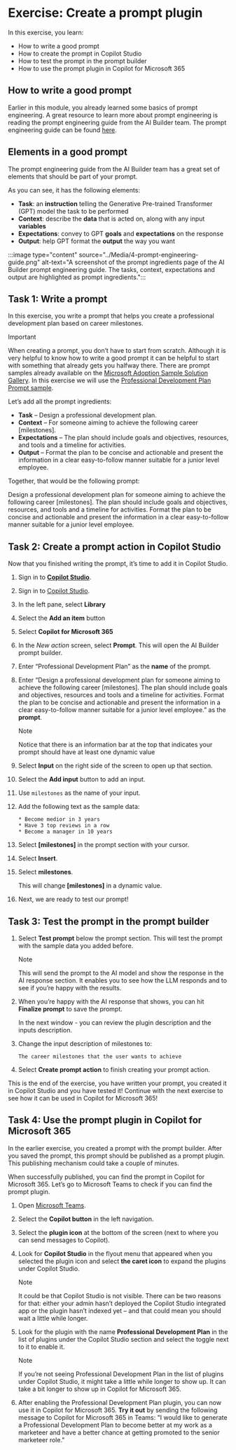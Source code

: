 # Exercise: Create a prompt plugin

In this exercise, you learn:

- How to write a good prompt
- How to create the prompt in Copilot Studio
- How to test the prompt in the prompt builder
- How to use the prompt plugin in Copilot for Microsoft 365

## How to write a good prompt

Earlier in this module, you already learned some basics of prompt engineering. A great resource to learn more about prompt engineering is reading the prompt engineering guide from the AI Builder team. The prompt engineering guide can be found [here](https://aka.ms/learn-ai-builder-prompting-guide).

## Elements in a good prompt

The prompt engineering guide from the AI Builder team has a great set of elements that should be part of your prompt.

As you can see, it has the following elements:

- **Task**: an **instruction** telling the Generative Pre-trained Transformer (GPT) model the task to be performed
- **Context**: describe the **data** that is acted on, along with any input **variables**
- **Expectations**: convey to GPT **goals** and **expectations** on the response
- **Output**: help GPT format the **output** the way you want

:::image type="content" source="../Media/4-prompt-engineering-guide.png" alt-text="A screenshot of the prompt ingredients page of the AI Builder prompt engineering guide. The tasks, context, expectations and output are highlighted as prompt ingredients.":::

## Task 1: Write a prompt

In this exercise, you write a prompt that helps you create a professional development plan based on career milestones.

> [!IMPORTANT]
> When creating a prompt, you don’t have to start from scratch. Although it is very helpful to know how to write a good prompt it can be helpful to start with something that already gets you halfway there.
> There are prompt samples already available on the [Microsoft Adoption Sample Solution Gallery](https://aka.ms/power-prompts). In this exercise we will use the [Professional Development Plan Prompt sample](https://adoption.microsoft.com/sample-solution-gallery/sample/pnp-powerplatform-prompts-professional-development/).

Let’s add all the prompt ingredients:

- **Task** – Design a professional development plan.
- **Context** – For someone aiming to achieve the following career [milestones].
- **Expectations** – The plan should include goals and objectives, resources, and tools and a timeline for activities.
- **Output** – Format the plan to be concise and actionable and present the information in a clear easy-to-follow manner suitable for a junior level employee.

Together, that would be the following prompt:

Design a professional development plan for someone aiming to achieve the following career [milestones]. The plan should include goals and objectives, resources, and tools and a timeline for activities. Format the plan to be concise and actionable and present the information in a clear easy-to-follow manner suitable for a junior level employee.

## Task 2: Create a prompt action in Copilot Studio

Now that you finished writing the prompt, it’s time to add it in Copilot Studio.

1. Sign in to **[Copilot Studio](https://copilotstudio.microsoft.com)**.
1. Sign in to [Copilot Studio](https://copilotstudio.microsoft.com).
1. In the left pane, select **Library**
1. Select the **Add an item** button
1. Select **Copilot for Microsoft 365**
1. In the *New action* screen, select **Prompt**. This will open the AI Builder prompt builder.
1. Enter “Professional Development Plan” as the **name** of the prompt.
1. Enter “Design a professional development plan for someone aiming to achieve the following career [milestones]. The plan should include goals and objectives, resources and tools and a timeline for activities. Format the plan to be concise and actionable and present the information in a clear easy-to-follow manner suitable for a junior level employee.” as the **prompt**.

    > [!NOTE]
    > Notice that there is an information bar at the top that indicates your prompt should have at least one dynamic value

1. Select **Input** on the right side of the screen to open up that section.
1. Select the **Add input** button to add an input.
1. Use `milestones` as the name of your input.
1. Add the following text as the sample data:

      ```text
      * Become medior in 3 years
      * Have 3 top reviews in a row
      * Become a manager in 10 years
      ```

1. Select **[milestones]** in the prompt section with your cursor.
1. Select **Insert**.
1. Select **milestones**.

      This will change **[milestones]** in a dynamic value.

1. Next, we are ready to test our prompt!

## Task 3: Test the prompt in the prompt builder

1. Select **Test prompt** below the prompt section. This will test the prompt with the sample data you added before.

    > [!NOTE]
    > This will send the prompt to the AI model and show the response in the AI response section. It enables you to see how the LLM responds and to see if you’re happy with the results.

1. When you’re happy with the AI response that shows, you can hit **Finalize prompt** to save the prompt.

    In the next window - you can review the plugin description and the inputs description.

1. Change the input description of milestones to:

      ```text
      The career milestones that the user wants to achieve
      ```

1. Select **Create prompt action** to finish creating your prompt action.

This is the end of the exercise, you have written your prompt, you created it in Copilot Studio and you have tested it! Continue with the next exercise to see how it can be used in Copilot for Microsoft 365!

## Task 4: Use the prompt plugin in Copilot for Microsoft 365

In the earlier exercise, you created a prompt with the prompt builder. After you saved the prompt, this prompt should be published as a prompt plugin. This publishing mechanism could take a couple of minutes.

When successfully published, you can find the prompt in Copilot for Microsoft 365. Let’s go to Microsoft Teams to check if you can find the prompt plugin.

1. Open [Microsoft Teams](https://teams.microsoft.com).
1. Select the **Copilot button** in the left navigation.
1. Select the **plugin icon** at the bottom of the screen (next to where you can send messages to Copilot).
1. Look for **Copilot Studio** in the flyout menu that appeared when you selected the plugin icon and select **the caret icon** to expand the plugins under Copilot Studio.

    > [!NOTE]
    > It could be that Copilot Studio is not visible. There can be two reasons for that: either your admin hasn’t deployed the Copilot Studio integrated app or the plugin hasn’t indexed yet – and that could mean you should wait a little while longer.

1. Look for the plugin with the name **Professional Development Plan** in the list of plugins under the Copilot Studio section and select the toggle next to it to enable it.

    > [!NOTE]
    > If you’re not seeing Professional Development Plan in the list of plugins under Copilot Studio, it might take a little while longer to show up. It can take a bit longer to show up in Copilot for Microsoft 365.

1. After enabling the Professional Development Plan plugin, you can now use it in Copilot for Microsoft 365. **Try it out** by sending the following message to Copilot for Microsoft 365 in Teams: "I would like to generate a Professional Development Plan to become better at my work as a marketeer and have a better chance at getting promoted to the senior marketeer role."

